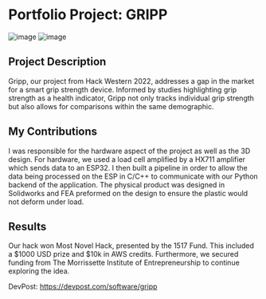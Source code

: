 # Portfolio Project: GRIPP

![image](https://github.com/JustinChuangGit/Gripp/assets/80928888/b00e3206-4629-4ad8-afcb-b2eb2b0dabf1)
![image](https://github.com/JustinChuangGit/Gripp/assets/80928888/abef050c-08c3-46dc-8e0f-d43e1ca2b61f)


## Project Description 
Gripp, our project from Hack Western 2022, addresses a gap in the market for a smart grip strength device. Informed by studies highlighting grip strength as a health indicator, Gripp not only tracks individual grip strength but also allows for comparisons within the same demographic. 

## My Contributions
I was responsible for the hardware aspect of the project as well as the 3D design. For hardware, we used a load cell amplified by a HX711 amplifier which sends data to an ESP32. I then built a pipeline in order to allow the data being processed on the ESP in C/C++ to communicate with our Python backend of the application. The physical product was designed in Solidworks and FEA preformed on the design to ensure the plastic would not deform under load. 

## Results 
Our hack won Most Novel Hack, presented by the 1517 Fund. This included a $1000 USD prize and $10k in AWS credits. Furthermore, we secured funding from The Morrissette Institute of Entrepreneurship to continue exploring the idea. 

DevPost: https://devpost.com/software/gripp 
